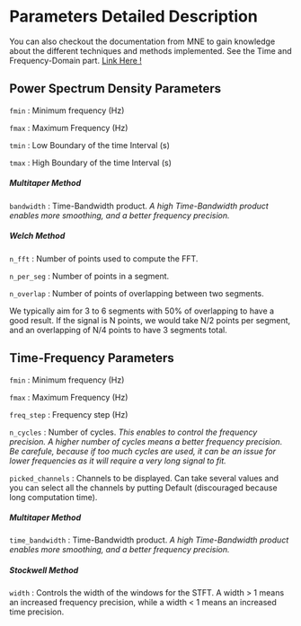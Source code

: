 # Parameters Detailed Description 

You can also checkout the documentation from MNE to gain knowledge about the different techniques and methods implemented. See the Time and Frequency-Domain part. [Link Here !](https://martinos.org/mne/stable/documentation.html)

## Power Spectrum Density Parameters 

`fmin` : Minimum frequency (Hz)

`fmax` : Maximum Frequency (Hz)

`tmin` : Low Boundary of the time Interval (s)

`tmax` : High Boundary of the time Interval (s)

##### Multitaper Method

`bandwidth` : Time-Bandwidth product. *A high Time-Bandwidth product enables more smoothing, and a better frequency precision.*

##### Welch Method


`n_fft` : Number of points used to compute the FFT. 

`n_per_seg` : Number of points in a segment.

`n_overlap` : Number of points of overlapping between two segments.

We typically aim for 3 to 6 segments with 50% of overlapping to have a good result. If the signal is N points, we would take N/2 points per segment, and an overlapping of N/4 points to have 3 segments total.




## Time-Frequency Parameters

`fmin` : Minimum frequency (Hz)

`fmax` : Maximum Frequency (Hz)

`freq_step` : Frequency step (Hz)

`n_cycles` : Number of cycles. *This enables to control the frequency precision. A higher number of cycles means a better frequency precision. Be carefule, because if too much cycles are used, it can be an issue for lower frequencies as it will require a very long signal to fit.*

`picked_channels` : Channels to be displayed. Can take several values and you can select all the channels by putting Default (discouraged because long computation time).

##### Multitaper Method

`time_bandwidth` : Time-Bandwidth product. *A high Time-Bandwidth product enables more smoothing, and a better frequency precision.*

##### Stockwell Method

`width` : Controls the width of the windows for the STFT. A width > 1 means an increased frequency precision, while a width < 1 means an increased time precision.


